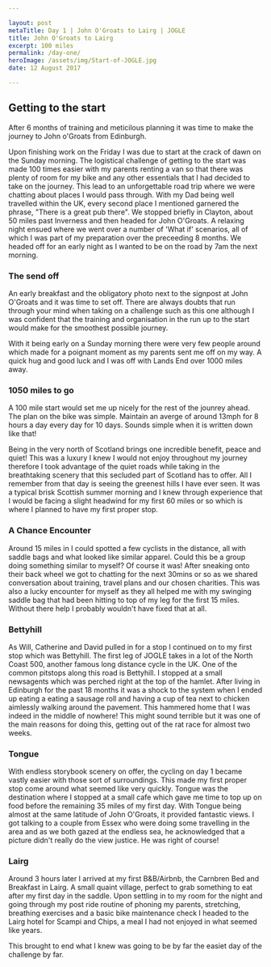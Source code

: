 ```yaml
---

layout: post
metaTitle: Day 1 | John O'Groats to Lairg | JOGLE
title: John O'Groats to Lairg
excerpt: 100 miles
permalink: /day-one/
heroImage: /assets/img/Start-of-JOGLE.jpg
date: 12 August 2017

---
```


## Getting to the start

After 6 months of training and meticilous planning it was time to make the journey to John o'Groats from Edinburgh.

Upon finishing work on the Friday I was due to start at the crack of dawn on the Sunday morning. The logistical challenge of getting to the start was made 100 times easier with my parents renting a van so that there was plenty of room for my bike and any other essentials that I had decided to take on the journey. This lead to an unforgettable road trip where we were chatting about places I would pass through. With my Dad being well travelled within the UK, every second place I mentioned garnered the phrase, "There is a great pub there". We stopped briefly in Clayton, about 50 miles past Inverness and then headed for John O'Groats. A relaxing night ensued where we went over a number of 'What if' scenarios, all of which I was part of my preparation over the preceeding 8 months. We headed off for an early night as I wanted to be on the road by 7am the next morning. 

### The send off

An early breakfast and the obligatory photo next to the signpost at John O'Groats and it was time to set off. There are always doubts that run through your mind when taking on a challenge such as this one although I was confident that the training and organisation in the run up to the start would make for the smoothest possible journey. 

With it being early on a Sunday morning there were very few people around which made for a poignant moment as my parents sent me off on my way. A quick hug and good luck and I was off with Lands End over 1000 miles away. 

### 1050 miles to go

A 100 mile start would set me up nicely for the rest of the jounrey ahead. The plan on the bike was simple. Maintain an averge of around 13mph for 8 hours a day every day for 10 days. Sounds simple when it is written down like that!

Being in the very north of Scotland brings one incredible benefit, peace and quiet! This was a luxury I knew I would not enjoy throughout my journey therefore I took advantage of the quiet roads while taking in the breathtaking scenery that this secluded part of Scotland has to offer. All I remember from that day is seeing the greenest hills I have ever seen. It was a typical brisk Scottish summer morning and I knew through experience that I would be facing a slight headwind for my first 60 miles or so which is where I planned to have my first proper stop. 

### A Chance Encounter

Around 15 miles in I could spotted a few cyclists in the distance, all with saddle bags and what looked like similar apparel. Could this be a group doing something similar to myself? Of course it was! After sneaking onto their back wheel we got to chatting for the next 30mins or so as we shared conversation about training, travel plans and our chosen charities. This was also a lucky encounter for myself as they all helped me with my swinging saddle bag that had been hitting to top of my leg for the first 15 miles. Without there help I probably wouldn't have fixed that at all.

### Bettyhill

As Will, Catherine and David pulled in for a stop I continued on to my first stop which was Bettyhill. The first leg of JOGLE takes in a lot of the North Coast 500, another famous long distance cycle in the UK. One of the common pitstops along this road is Bettyhill. I stopped at a small newsagents which was perched right at the top of the hamlet. After living in Edinburgh for the past 18 months it was a shock to the system when I ended up eating a eating a sausage roll and having a cup of tea next to chicken aimlessly walking around the pavement. This hammered home that I was indeed in the middle of nowhere! This might sound terrible but it was one of the main reasons for doing this, getting out of the rat race for almost two weeks. 

### Tongue

With endless storybook scenery on offer, the cycling on day 1 became vastly easier with those sort of surroundings. This made my first proper stop come around what seemed like very quickly. Tongue was the destination where I stopped at a small cafe which gave me time to top up on food before the remaining 35 miles of my first day. With Tongue being almost at the same latitude of John O'Groats, it provided fantastic views. I got talking to a couple from Essex who were doing some travelling in the area and as we both gazed at the endless sea, he acknowledged that a picture didn't really do the view justice. He was right of course!

### Lairg

Around 3 hours later I arrived at my first B&B/Airbnb, the Carnbren Bed and Breakfast in Lairg. A small quaint village, perfect to grab something to eat after my first day in the saddle. Upon settling in to my room for the night and going through my post ride routine of phoning my parents, stretching, breathing exercises and a basic bike maintenance check I headed to the Lairg hotel for Scampi and Chips, a meal I had not enjoyed in what seemed like years.

This brought to end what I knew was going to be by far the easiet day of the challenge by far.
